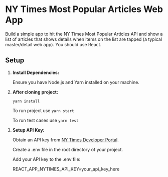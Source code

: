 # NY Times Most Popular Articles Web App

Build a simple app to hit the NY Times Most Popular Articles API and show a list of articles that shows details when items on the list are tapped (a typical master/detail web app). You should use React.

## Setup

1. **Install Dependencies:**

   Ensure you have Node.js and Yarn installed on your machine.

2. **After cloning project:**

    `yarn install`

    To run project use `yarn start`

    To run test cases use `yarn test`

3. **Setup API Key:**

    Obtain an API key from [NY Times Developer Portal](https://developer.nytimes.com/get-started).

    Create a .env file in the root directory of your project.

    Add your API key to the .env file:
    
    REACT_APP_NYTIMES_API_KEY=your_api_key_here
